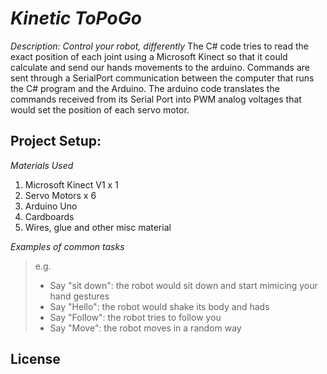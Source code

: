 # _Kinetic ToPoGo_
_Description: Control your robot, differently_
The C# code tries to read the exact position of each joint using a Microsoft Kinect so that it could calculate and send our hands movements to the arduino.
Commands are sent through a SerialPort communication between the computer that runs the C# program and the Arduino.
The arduino code translates the commands received from its Serial Port into PWM analog voltages that would set the position of each servo motor.

## Project Setup:

_Materials Used_ 

1. Microsoft Kinect V1 x 1
2. Servo Motors x 6
3. Arduino Uno
4. Cardboards
5. Wires, glue and other misc material

_Examples of common tasks_

> e.g.
> 
> - Say "sit down": the robot would sit down and start mimicing your hand gestures
> - Say "Hello": the robot would shake its body and hads
> - Say "Follow": the robot tries to follow you
> - Say "Move": the robot moves in a random way

## License
